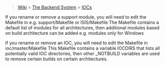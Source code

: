 > [Wiki](Home) > [The Backend System](The-Backend-System) > [IOCs](IOCs)

If you rename or remove a support module, you will need to edit the Makefile in e.g. support/Makefile or ISIS/Makefile
The Makefile contains a default list of modules for all architectures, then additional modules based on build architecture can be added e.g. modules only for Windows

If you rename or remove an IOC, you will need to edit the Makefile in ioc/master/Makefile  This Makefile contains a variable IOCDIRS that lists all potentially valid IOC directories, then other _NOTBUILD variables are used to remove certain builds on certain architectures.   